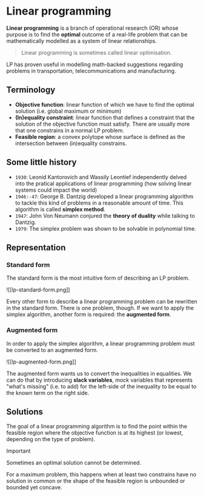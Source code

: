 # Linear programming

**Linear programming** is a branch of operational research (OR) whose purpose is to find the **optimal** outcome of a real-life problem that can be mathematically modelled as a system of linear relationships.

> Linear programming is sometimes called linear optimisation.

LP has proven useful in modelling math-backed suggestions regarding problems in transportation, telecommunications and manufacturing.
## Terminology

- **Objective function**: linear function of which we have to find the optimal solution (i.e. global maximum or minimum)
- **(In)equality constraint**: linear function that defines a constraint that the solution of the objective function must satisfy. There are usually more that one constrains in a normal LP problem.
- **Feasible region**: a convex polytope whose surface is defined as the intersection between (in)equality constrains.

## Some little history

- `1930`: Leonid Kantorovich and Wassily Leontief independently delved into the pratical applications of linear programming (how solving linear systems could impact the world)
- `1946:-47`: George B. Dantzig developed a linear programming algorithm to tackle this kind of problems in a reasonable amount of time. This algorithm is called **simplex method**.
- `1947`: John Von Neumann conjured the **theory of duality** while talking to Dantzig.
- `1979`: The simplex problem was shown to be solvable in polynomial time.

## Representation

### Standard form

The standard form is the most intuitive form of describing an LP problem.

![[lp-standard-form.png]]

Every other form to describe a linear programming problem can be rewritten in the standard form. There is one problem, though. If we want to apply the simplex algorithm, another form is required: the **augmented form**.
### Augmented form

In order to apply the simplex algorithm, a linear programming problem must be converted to an augmented form.

![[lp-augmented-form.png]]

The augmented form wants us to convert the inequalities in equalities. We can do that by introducing **slack variables**, mock variables that represents "what's missing" (i.e. to add) for the left-side of the inequality to be equal to the known term on the right side.

## Solutions

The goal of a linear programming algorithm is to find the point within the feasible region where the objective function is at its highest (or lowest, depending on the type of problem).

>[!important]
>Sometimes an optimal solution cannot be determined. 

For a maximum problem, this happens when at least two constrains have no solution in common or the shape of the feasible region is unbounded or bounded yet concave.

